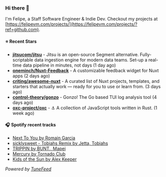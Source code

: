 ### Hi there 👋

I'm Felipe, a Staff Software Engineer & Indie Dev. Checkout my projects at [https://felipevm.com/projects/](https://felipevm.com/projects/?ref=github.com).

#### ⭐ Recent Stars
- **[jitsucom/jitsu](https://github.com/jitsucom/jitsu)** - Jitsu is an open-source Segment alternative. Fully-scriptable data ingestion engine for modern data teams. Set-up a real-time data pipeline in minutes, not days (1 day ago)
- **[oneminch/Nuxt-Feedback](https://github.com/oneminch/Nuxt-Feedback)** - A customizable feedback widget for Nuxt apps (2 days ago)
- **[criting/awesome-nuxt](https://github.com/criting/awesome-nuxt)** - A curated list of Nuxt projects, templates, and starters that actually work — ready for you to use or learn from. (3 days ago)
- **[control-theory/gonzo](https://github.com/control-theory/gonzo)** - Gonzo! The Go based TUI log analysis tool (4 days ago)
- **[oxc-project/oxc](https://github.com/oxc-project/oxc)** - ⚓ A collection of JavaScript tools written in Rust. (1 week ago)

#### 🎧 Spotify recent tracks
- [Next To You by Romain Garcia](https://open.spotify.com/track/0Zo0QQMAV1zsImiaol6pI7)
- [sicklysweet - Tobiahs Remix by Jetta, Tobiahs](https://open.spotify.com/track/4Bl7u2Q9Tj3VQn89i3aNYm)
- [TRIPPIN by BUNT., Mapei](https://open.spotify.com/track/4ml1Eq4wmcdfN0Q6pNEly7)
- [Mercury by Tornado Club](https://open.spotify.com/track/7LWZ3GQkWxb7gnXAB80J06)
- [Kids of the Sun by Alex Keeper](https://open.spotify.com/track/7j0LmNibEdZWB9KNOVZ9vP)

_Powered by [TuneFeed](https://tunefeed.app?ref=github.com)_
